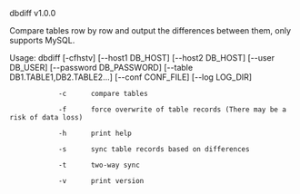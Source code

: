 dbdiff v1.0.0

Compare tables row by row and output the differences between them, only supports MySQL.

Usage: dbdiff [-cfhstv] [--host1 DB_HOST] [--host2 DB_HOST] [--user DB_USER] [--password DB_PASSWORD] [--table DB1.TABLE1,DB2.TABLE2...] [--conf CONF_FILE] [--log LOG_DIR]

                -c      compare tables
                
                -f      force overwrite of table records (There may be a risk of data loss)

                -h      print help
                
                -s      sync table records based on differences
                
                -t      two-way sync
                
                -v      print version
